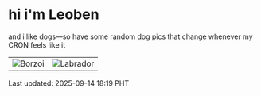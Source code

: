 # hi i'm Leoben

and i like dogs—so have some random dog pics that change whenever my CRON feels like it

|  |  |
|--------|----------|
| ![Borzoi](https://random-dog-vercel.vercel.app/api/random-borzoi?v=1757845149) | ![Labrador](https://random-dog-vercel.vercel.app/api/random-labrador?v=1757845149) |

Last updated: 2025-09-14 18:19 PHT
